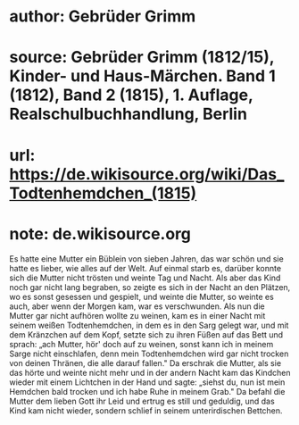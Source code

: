 # author: Gebrüder Grimm
# source: Gebrüder Grimm (1812/15), Kinder- und Haus-Märchen. Band 1 (1812), Band 2 (1815), 1. Auflage, Realschulbuchhandlung, Berlin
# url: https://de.wikisource.org/wiki/Das_Todtenhemdchen_(1815)
# note: de.wikisource.org

Es hatte eine Mutter ein Büblein von sieben Jahren, das war schön und sie hatte es lieber, wie alles auf der Welt. Auf einmal starb es,  darüber konnte sich die Mutter nicht trösten und weinte Tag und Nacht. Als aber das Kind noch gar nicht lang begraben, so zeigte es sich in der Nacht an den Plätzen, wo es sonst gesessen und gespielt, und weinte die Mutter, so weinte es auch, aber wenn der Morgen kam, war es verschwunden. Als nun die Mutter gar nicht aufhören wollte zu weinen, kam es in einer Nacht mit seinem weißen Todtenhemdchen, in dem es in den Sarg gelegt war, und mit dem Kränzchen auf dem Kopf, setzte sich zu ihren Füßen auf das Bett und sprach: „ach Mutter, hör' doch auf zu weinen, sonst kann ich in meinem Sarge nicht einschlafen, denn mein Todtenhemdchen wird gar nicht trocken von deinen Thränen, die alle darauf fallen." Da erschrak die Mutter, als sie das hörte und weinte nicht mehr und in der andern Nacht kam das Kindchen wieder mit einem Lichtchen in der Hand und sagte: „siehst du, nun ist mein Hemdchen bald trocken und ich habe Ruhe in meinem Grab." Da befahl die Mutter dem lieben Gott ihr Leid und ertrug es still und geduldig, und das Kind kam nicht wieder, sondern schlief in seinem unterirdischen Bettchen. 


